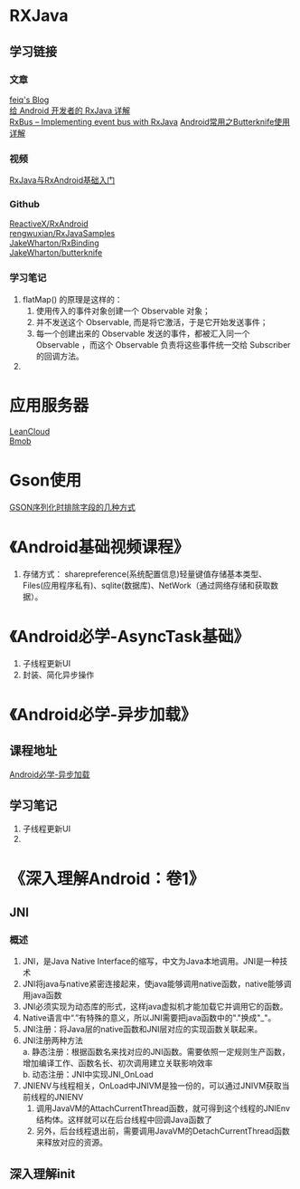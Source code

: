 
# RXJava
## 学习链接
### 文章
[feiq's Blog](http://blog.inching.org/categories/RxJava/)  
[给 Android 开发者的 RxJava 详解](https://gank.io/post/560e15be2dca930e00da1083)  
[RxBus – Implementing event bus with RxJava](https://androidwave.com/rxbus-implementing-event-bus-with-rxjava/)
[Android常用之Butterknife使用详解](https://segmentfault.com/a/1190000016460847)

### 视频
[RxJava与RxAndroid基础入门](https://www.imooc.com/learn/877)

### Github
[ReactiveX/RxAndroid](https://github.com/ReactiveX/RxAndroid)  
[rengwuxian/RxJavaSamples](https://github.com/rengwuxian/RxJavaSamples)  
[JakeWharton/RxBinding](https://github.com/JakeWharton/RxBinding)  
[JakeWharton/butterknife](https://github.com/JakeWharton/butterknife)

### 学习笔记
1. flatMap() 的原理是这样的：
   1. 使用传入的事件对象创建一个 Observable 对象；
   2. 并不发送这个 Observable, 而是将它激活，于是它开始发送事件；
   3. 每一个创建出来的 Observable 发送的事件，都被汇入同一个 Observable ，而这个 Observable 负责将这些事件统一交给 Subscriber 的回调方法。
2. 


# 应用服务器
[LeanCloud](https://leancloud.cn/dashboard/login.html#/signin)  
[Bmob](https://www.bmob.cn/)  

# Gson使用
[GSON序列化时排除字段的几种方式](https://my.oschina.net/orgsky/blog/368768)

# 《Android基础视频课程》
1. 存储方式： sharepreference(系统配置信息)轻量键值存储基本类型、Files(应用程序私有)、sqlite(数据库)、NetWork（通过网络存储和获取数据）。


# 《Android必学-AsyncTask基础》
1. 子线程更新UI
2. 封装、简化异步操作

# 《Android必学-异步加载》
## 课程地址
[Android必学-异步加载](https://www.imooc.com/learn/406)

## 学习笔记
1. 子线程更新UI
2. 

# 《深入理解Android：卷1》
## JNI
### 概述
1. JNI，是Java Native Interface的缩写，中文为Java本地调用。JNI是一种技术
2. JNI将java与native紧密连接起来，使java能够调用native函数，native能够调用java函数
3. JNI必须实现为动态库的形式，这样java虚拟机才能加载它并调用它的函数。
4. Native语言中“.”有特殊的意义，所以JNI需要把java函数中的"."换成"_"。
5. JNI注册：将Java层的native函数和JNI层对应的实现函数关联起来。
6. JNI注册两种方法  
   a. 静态注册：根据函数名来找对应的JNI函数。需要依照一定规则生产函数，增加编译工作、函数名长、初次调用建立关联影响效率  
   b. 动态注册：JNI中实现JNI_OnLoad
7. JNIENV与线程相关，OnLoad中JNIVM是独一份的，可以通过JNIVM获取当前线程的JNIENV
   1. 调用JavaVM的AttachCurrentThread函数，就可得到这个线程的JNIEnv结构体。这样就可以在后台线程中回调Java函数了
   2. 另外，后台线程退出前，需要调用JavaVM的DetachCurrentThread函数来释放对应的资源。

## 深入理解init
